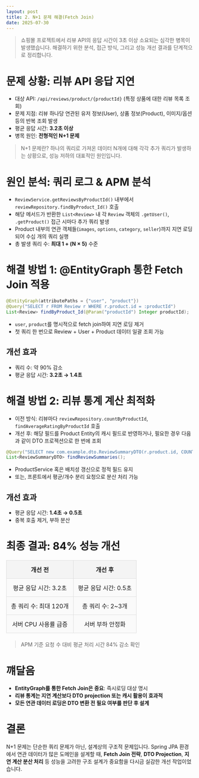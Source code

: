 ```yaml
---
layout: post
title: 2. N+1 문제 해결(Fetch Join)
date: 2025-07-30
---
```


> 쇼핑몰 프로젝트에서 리뷰 API의 응답 시간이 3초 이상 소요되는 심각한 병목이 발생했습니다. 해결하기 위한 분석, 접근 방식, 그리고 성능 개선 결과를 단계적으로 정리합니다.

# 문제 상황: 리뷰 API 응답 지연

* 대상 API: `/api/reviews/product/{productId}` (특정 상품에 대한 리뷰 목록 조회)
* 문제 지점: 리뷰 하나당 연관된 유저 정보(User), 상품 정보(Product), 이미지/옵션 등의 반복 조회 발생
* 평균 응답 시간: **3.2초 이상**
* 병목 원인: **전형적인 N+1 문제**

> N+1 문제란?
> 하나의 쿼리로 가져온 데이터 N개에 대해 각각 추가 쿼리가 발생하는 상황으로, 성능 저하의 대표적인 원인입니다.

# 원인 분석: 쿼리 로그 & APM 분석

* `ReviewService.getReviewsByProductId()` 내부에서 `reviewRepository.findByProduct_Id()` 호출
* 해당 메서드가 반환한 `List<Review>` 내 각 `Review` 객체의 `.getUser()`, `.getProduct()` 접근 시마다 추가 쿼리 발생
* Product 내부의 연관 객체들(`images`, `options`, `category`, `seller`)까지 지연 로딩되어 수십 개의 쿼리 실행
* 총 발생 쿼리 수: **최대 1 + (N × 5)** 수준

# 해결 방법 1: @EntityGraph 통한 Fetch Join 적용

```java
@EntityGraph(attributePaths = {"user", "product"})
@Query("SELECT r FROM Review r WHERE r.product.id = :productId")
List<Review> findByProduct_Id(@Param("productId") Integer productId);
```

* `user`, `product`를 명시적으로 fetch join하여 지연 로딩 제거
* 첫 쿼리 한 번으로 Review + User + Product 데이터 일괄 조회 가능

## 개선 효과

* 쿼리 수: 약 90% 감소
* 평균 응답 시간: **3.2초 → 1.4초**

# 해결 방법 2: 리뷰 통계 계산 최적화

* 이전 방식: 리뷰마다 `reviewRepository.countByProductId`, `findAverageRatingByProductId` 호출
* 개선 후: 해당 필드를 Product Entity의 캐시 필드로 반영하거나, 필요한 경우 다음과 같이 DTO 프로젝션으로 한 번에 조회

```java
@Query("SELECT new com.example.dto.ReviewSummaryDTO(r.product.id, COUNT(r), AVG(r.rating)) FROM Review r GROUP BY r.product.id")
List<ReviewSummaryDTO> findReviewSummaries();
```

* ProductService 혹은 배치성 갱신으로 정적 필드 유지
* 또는, 프론트에서 평균/개수 분리 요청으로 분산 처리 가능

## 개선 효과

* 평균 응답 시간: **1.4초 → 0.5초**
* 중복 호출 제거, 부하 분산

# 최종 결과: 84% 성능 개선

| 개선 전            | 개선 후           |
| --------------- | -------------- |
| 평균 응답 시간: 3.2초  | 평균 응답 시간: 0.5초 |
| 총 쿼리 수: 최대 120개 | 총 쿼리 수: 2\~3개  |
| 서버 CPU 사용률 급증   | 서버 부하 안정화      |

> APM 기준 요청 수 대비 평균 처리 시간 84% 감소 확인

# 꺠달음

* **EntityGraph를 통한 Fetch Join은 중요**: 즉시로딩 대상 명시
* **리뷰 통계는 지연 계산보다 DTO projection 또는 캐시 활용이 효과적**
* **모든 연관 데이터 로딩은 DTO 변환 전 필요 여부를 판단 후 설계**

# 결론

N+1 문제는 단순한 쿼리 문제가 아닌, 설계상의 구조적 문제입니다.
Spring JPA 환경에서 연관 데이터가 많은 도메인을 설계할 때, **Fetch Join 전략**, **DTO Projection**, **지연 계산 분산 처리** 등 성능을 고려한 구조 설계가 중요함을 다시금 실감한 개선 작업이었습니다.

<style>
table {
width: 100%;
border-collapse: collapse;
margin: 20px 0;
}
th, td {
border: 2px solid #333;
padding: 12px;
text-align: center;
}
th {
background-color: #f4f4f4;
font-weight: bold;
}
td {
background-color: #fafafa;
}
table th, table td {
border: 1px solid #ddd;
}
</style>
